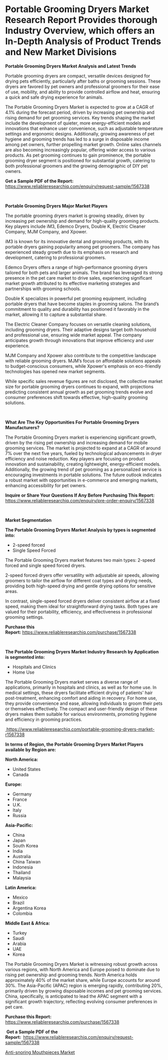 <p><h1>Portable Grooming Dryers Market Research Report Provides thorough Industry Overview, which offers an In-Depth Analysis of Product Trends and New Market Divisions</h1></p><p><strong>Portable Grooming Dryers Market Analysis and Latest Trends</strong></p>
<p><p>Portable grooming dryers are compact, versatile devices designed for drying pets efficiently, particularly after baths or grooming sessions. These dryers are favored by pet owners and professional groomers for their ease of use, mobility, and ability to provide controlled airflow and heat, ensuring a quick and safe drying experience for animals. </p><p>The Portable Grooming Dryers Market is expected to grow at a CAGR of 4.1% during the forecast period, driven by increasing pet ownership and rising demand for pet grooming services. Key trends shaping the market include the development of quieter, more energy-efficient models and innovations that enhance user convenience, such as adjustable temperature settings and ergonomic designs. Additionally, growing awareness of pet hygiene and grooming trends has led to a surge in disposable income among pet owners, further propelling market growth. Online sales channels are also becoming increasingly popular, offering wider access to various products. As pet grooming continues to gain prominence, the portable grooming dryer segment is positioned for substantial growth, catering to both professional groomers and the growing demographic of DIY pet owners.</p></p>
<p><strong>Get a Sample PDF of the Report:&nbsp;</strong> <a href="https://www.reliableresearchiq.com/enquiry/request-sample/1567338?utm_campaign=2276&utm_medium=2&utm_source=Github&utm_content=ia&utm_term=23032025&utm_id=portable-grooming-dryers">https://www.reliableresearchiq.com/enquiry/request-sample/1567338</a></p>
<p>&nbsp;</p>
<p><strong>Portable Grooming Dryers Major Market Players</strong></p>
<p><p>The portable grooming dryers market is growing steadily, driven by increasing pet ownership and demand for high-quality grooming products. Key players include iM3, Edemco Dryers, Double K, Electric Cleaner Company, MJM Company, and Xpower. </p><p>iM3 is known for its innovative dental and grooming products, with its portable dryers gaining popularity among pet groomers. The company has experienced steady growth due to its emphasis on research and development, catering to professional groomers.</p><p>Edemco Dryers offers a range of high-performance grooming dryers tailored for both pets and larger animals. The brand has leveraged its strong presence in the pet care market to drive sales, experiencing significant market growth attributed to its effective marketing strategies and partnerships with grooming schools.</p><p>Double K specializes in powerful pet grooming equipment, including portable dryers that have become staples in grooming salons. The brand’s commitment to quality and durability has positioned it favorably in the market, allowing it to capture a substantial share.</p><p>The Electric Cleaner Company focuses on versatile cleaning solutions, including grooming dryers. Their adaptive designs target both household and professional use, ensuring wide market appeal. The company anticipates growth through innovations that improve efficiency and user experience.</p><p>MJM Company and Xpower also contribute to the competitive landscape with reliable grooming dryers. MJM’s focus on affordable solutions appeals to budget-conscious consumers, while Xpower's emphasis on eco-friendly technologies has opened new market segments.</p><p>While specific sales revenue figures are not disclosed, the collective market size for portable grooming dryers continues to expand, with projections predicting consistent annual growth as pet grooming trends evolve and consumer preferences shift towards effective, high-quality grooming solutions.</p></p>
<p>&nbsp;</p>
<p><strong>What Are The Key Opportunities For Portable Grooming Dryers Manufacturers?</strong></p>
<p><p>The Portable Grooming Dryers market is experiencing significant growth, driven by the rising pet ownership and increasing demand for mobile grooming services. The market is projected to expand at a CAGR of around 7% over the next five years, fueled by technological advancements in dryer efficiency and noise reduction. Key players are focusing on product innovation and sustainability, creating lightweight, energy-efficient models. Additionally, the growing trend of pet grooming as a personalized service is encouraging investments in portable solutions. The future outlook indicates a robust market with opportunities in e-commerce and emerging markets, enhancing accessibility for pet owners.</p></p>
<p><strong>Inquire or Share Your Questions If Any Before Purchasing This Report:</strong> <a href="https://www.reliableresearchiq.com/enquiry/pre-order-enquiry/1567338?utm_campaign=2276&utm_medium=2&utm_source=Github&utm_content=ia&utm_term=23032025&utm_id=portable-grooming-dryers">https://www.reliableresearchiq.com/enquiry/pre-order-enquiry/1567338</a></p>
<p>&nbsp;</p>
<p><strong>Market Segmentation</strong></p>
<p><strong>The Portable Grooming Dryers Market Analysis by types is segmented into:</strong></p>
<p><ul><li>2-speed forced</li><li>Single Speed Forced</li></ul></p>
<p><p>The Portable Grooming Dryers market features two main types: 2-speed forced and single speed forced dryers. </p><p>2-speed forced dryers offer versatility with adjustable air speeds, allowing groomers to tailor the airflow for different coat types and drying needs, providing both high-speed drying and gentle drying options for sensitive areas. </p><p>In contrast, single-speed forced dryers deliver consistent airflow at a fixed speed, making them ideal for straightforward drying tasks. Both types are valued for their portability, efficiency, and effectiveness in professional grooming settings.</p></p>
<p><strong>Purchase this Report:&nbsp;</strong><a href="https://www.reliableresearchiq.com/purchase/1567338?utm_campaign=2276&utm_medium=2&utm_source=Github&utm_content=ia&utm_term=23032025&utm_id=portable-grooming-dryers">https://www.reliableresearchiq.com/purchase/1567338</a></p>
<p>&nbsp;</p>
<p><strong>The Portable Grooming Dryers Market Industry Research by Application is segmented into:</strong></p>
<p><ul><li>Hospitals and Clinics</li><li>Home Use</li></ul></p>
<p><p>The Portable Grooming Dryers market serves a diverse range of applications, primarily in hospitals and clinics, as well as for home use. In medical settings, these dryers facilitate efficient drying of patients' hair post-treatment, enhancing comfort and aiding in recovery. For home use, they provide convenience and ease, allowing individuals to groom their pets or themselves effectively. The compact and user-friendly design of these dryers makes them suitable for various environments, promoting hygiene and efficiency in grooming practices.</p></p>
<p><a href="https://www.reliableresearchiq.com/portable-grooming-dryers-market-r1567338?utm_campaign=2276&utm_medium=2&utm_source=Github&utm_content=ia&utm_term=23032025&utm_id=portable-grooming-dryers">&nbsp;https://www.reliableresearchiq.com/portable-grooming-dryers-market-r1567338</a></p>
<p><strong>In terms of Region, the Portable Grooming Dryers Market Players available by Region are:</strong></p>
<p>
    <p> <strong> North America: </strong>
        <ul>
            <li>United States</li>
            <li>Canada</li>
        </ul>
        </p> 
    <p> <strong> Europe: </strong>
        <ul>
            <li>Germany</li>
            <li>France</li>
            <li>U.K.</li>
            <li>Italy</li>
            <li>Russia</li>
        </ul>
        </p> 
    <p> <strong> Asia-Pacific: </strong>
        <ul>
            <li>China</li>
            <li>Japan</li>
            <li>South Korea</li>
            <li>India</li>
            <li>Australia</li>
            <li>China Taiwan</li>
            <li>Indonesia</li>
            <li>Thailand</li>
            <li>Malaysia</li>
        </ul>
        </p> 
    <p> <strong> Latin America: </strong>
        <ul>
            <li>Mexico</li>
            <li>Brazil</li>
            <li>Argentina Korea</li>
            <li>Colombia</li>
        </ul>
        </p> 
    <p> <strong> Middle East & Africa: </strong>
        <ul>
            <li>Turkey</li>
            <li>Saudi</li>
            <li>Arabia</li>
            <li>UAE</li>
            <li>Korea</li>
        </ul>
    </p>
    </p>
<p><p>The Portable Grooming Dryers Market is witnessing robust growth across various regions, with North America and Europe poised to dominate due to rising pet ownership and grooming trends. North America holds approximately 40% of the market share, while Europe accounts for around 30%. The Asia-Pacific (APAC) region is emerging rapidly, contributing 20%, primarily driven by growing disposable incomes and pet grooming services. China, specifically, is anticipated to lead the APAC segment with a significant growth trajectory, reflecting evolving consumer preferences in pet care.</p></p>
<p><strong>Purchase this Report: </strong><a href="https://www.reliableresearchiq.com/purchase/1567338?utm_campaign=2276&utm_medium=2&utm_source=Github&utm_content=ia&utm_term=23032025&utm_id=portable-grooming-dryers">https://www.reliableresearchiq.com/purchase/1567338</a></p>
<p>&nbsp;<strong>Get a Sample PDF of the Report:&nbsp;&nbsp;</strong><a href="https://www.reliableresearchiq.com/enquiry/request-sample/1567338?utm_campaign=2276&utm_medium=2&utm_source=Github&utm_content=ia&utm_term=23032025&utm_id=portable-grooming-dryers">https://www.reliableresearchiq.com/enquiry/request-sample/1567338</a></p>
<p><strong></strong></p>
<p><p><a href="https://github.com/dmitriyvo6rog/Market-Research-Report-List-1/blob/main/anti-snoring-mouthpieces-market.md?utm_campaign=2276&utm_medium=2&utm_source=Github&utm_content=ia&utm_term=23032025&utm_id=portable-grooming-dryers">Anti-snoring Mouthpieces Market</a></p></p>